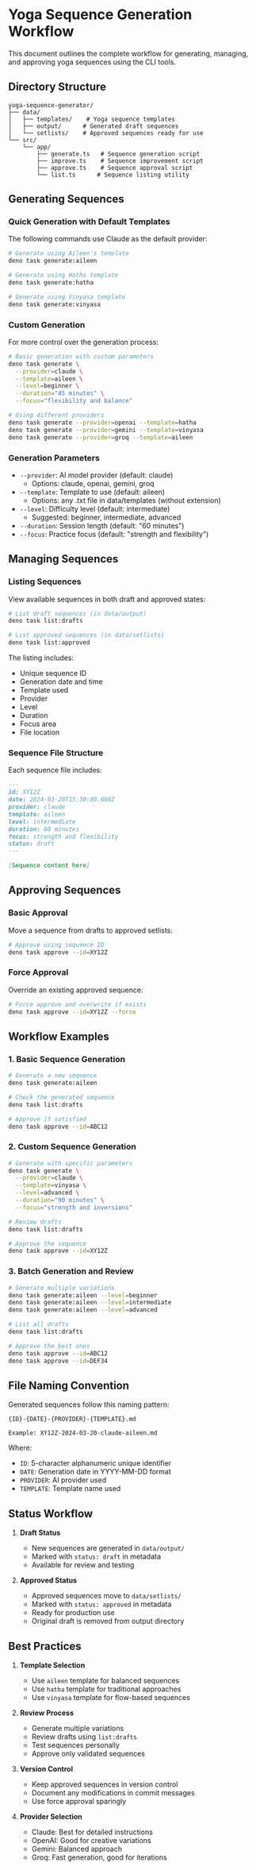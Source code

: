 # Yoga Sequence Generation Workflow

This document outlines the complete workflow for generating, managing, and approving yoga sequences using the CLI tools.

## Directory Structure

```
yoga-sequence-generator/
├── data/
│   ├── templates/    # Yoga sequence templates
│   ├── output/      # Generated draft sequences
│   └── setlists/    # Approved sequences ready for use
└── src/
    └── app/
        ├── generate.ts   # Sequence generation script
        ├── improve.ts    # Sequence improvement script
        ├── approve.ts    # Sequence approval script
        └── list.ts      # Sequence listing utility
```

## Generating Sequences

### Quick Generation with Default Templates

The following commands use Claude as the default provider:

```bash
# Generate using Aileen's template
deno task generate:aileen

# Generate using Hatha template
deno task generate:hatha

# Generate using Vinyasa template
deno task generate:vinyasa
```

### Custom Generation

For more control over the generation process:

```bash
# Basic generation with custom parameters
deno task generate \
  --provider=claude \
  --template=aileen \
  --level=beginner \
  --duration="45 minutes" \
  --focus="flexibility and balance"

# Using different providers
deno task generate --provider=openai --template=hatha
deno task generate --provider=gemini --template=vinyasa
deno task generate --provider=groq --template=aileen
```

### Generation Parameters

- `--provider`: AI model provider (default: claude)
  - Options: claude, openai, gemini, groq
- `--template`: Template to use (default: aileen)
  - Options: any .txt file in data/templates (without extension)
- `--level`: Difficulty level (default: intermediate)
  - Suggested: beginner, intermediate, advanced
- `--duration`: Session length (default: "60 minutes")
- `--focus`: Practice focus (default: "strength and flexibility")

## Managing Sequences

### Listing Sequences

View available sequences in both draft and approved states:

```bash
# List draft sequences (in data/output)
deno task list:drafts

# List approved sequences (in data/setlists)
deno task list:approved
```

The listing includes:
- Unique sequence ID
- Generation date and time
- Template used
- Provider
- Level
- Duration
- Focus area
- File location

### Sequence File Structure

Each sequence file includes:

```markdown
---
id: XY12Z
date: 2024-03-20T15:30:00.000Z
provider: claude
template: aileen
level: intermediate
duration: 60 minutes
focus: strength and flexibility
status: draft
---

[Sequence content here]
```

## Approving Sequences

### Basic Approval

Move a sequence from drafts to approved setlists:

```bash
# Approve using sequence ID
deno task approve --id=XY12Z
```

### Force Approval

Override an existing approved sequence:

```bash
# Force approve and overwrite if exists
deno task approve --id=XY12Z --force
```

## Workflow Examples

### 1. Basic Sequence Generation

```bash
# Generate a new sequence
deno task generate:aileen

# Check the generated sequence
deno task list:drafts

# Approve if satisfied
deno task approve --id=ABC12
```

### 2. Custom Sequence Generation

```bash
# Generate with specific parameters
deno task generate \
  --provider=claude \
  --template=vinyasa \
  --level=advanced \
  --duration="90 minutes" \
  --focus="strength and inversions"

# Review drafts
deno task list:drafts

# Approve the sequence
deno task approve --id=XY12Z
```

### 3. Batch Generation and Review

```bash
# Generate multiple variations
deno task generate:aileen --level=beginner
deno task generate:aileen --level=intermediate
deno task generate:aileen --level=advanced

# List all drafts
deno task list:drafts

# Approve the best ones
deno task approve --id=ABC12
deno task approve --id=DEF34
```

## File Naming Convention

Generated sequences follow this naming pattern:
```
{ID}-{DATE}-{PROVIDER}-{TEMPLATE}.md

Example: XY12Z-2024-03-20-claude-aileen.md
```

Where:
- `ID`: 5-character alphanumeric unique identifier
- `DATE`: Generation date in YYYY-MM-DD format
- `PROVIDER`: AI provider used
- `TEMPLATE`: Template name used

## Status Workflow

1. **Draft Status**
   - New sequences are generated in `data/output/`
   - Marked with `status: draft` in metadata
   - Available for review and testing

2. **Approved Status**
   - Approved sequences move to `data/setlists/`
   - Marked with `status: approved` in metadata
   - Ready for production use
   - Original draft is removed from output directory

## Best Practices

1. **Template Selection**
   - Use `aileen` template for balanced sequences
   - Use `hatha` template for traditional approaches
   - Use `vinyasa` template for flow-based sequences

2. **Review Process**
   - Generate multiple variations
   - Review drafts using `list:drafts`
   - Test sequences personally
   - Approve only validated sequences

3. **Version Control**
   - Keep approved sequences in version control
   - Document any modifications in commit messages
   - Use force approval sparingly

4. **Provider Selection**
   - Claude: Best for detailed instructions
   - OpenAI: Good for creative variations
   - Gemini: Balanced approach
   - Groq: Fast generation, good for iterations
